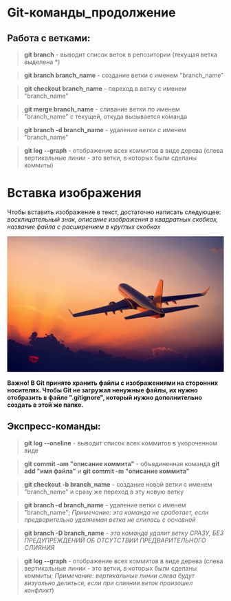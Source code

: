 # Git-команды_продолжение

## Работа с ветками:

> **git branch** - выводит список веток в репозитории (текущая ветка выделена *)

> **git branch branch_name** - создание ветки с именем "branch_name"

> **git checkout branch_name** - переход в ветку с именем "branch_name"

> **git merge branch_name** - сливание ветки по именем "branch_name" с текущей, откуда вызывается команда

> **git branch -d branch_name** - удаление ветки с именем "branch_name"

> **git log --graph** - отображение всех коммитов в виде дерева (слева вертикальные линии - это ветки, в которых были сделаны коммиты)

# Вставка изображения

Чтобы вставить изображение в текст, достаточно написать следующее:
*восклицательный знак, описание изображения в квадратных скобках, название файла с расширением в круглых скобках* 

![my picture](PicSpeed.jpg)

**Важно! В Git принято хранить файлы с изображениями на сторонних носителях. Чтобы Git не загружал ненужные файлы, их нужно отобразить в файле ".gitignore", который нужно дополнительно создать в этой же папке.**

## Экспресс-команды:

> **git log --oneline** - выводит список вcех коммитов в укороченном виде

> **git commit -am "описание коммита"** - объединенная команда **git add "имя файла"** и **git commit -m "описание коммита"**

> **git checkout -b branch_name** - создание новой ветки с именем "branch_name" и сразу же переход в эту новую ветку 

> **git branch -d branch_name** - удаление ветки с именем "branch_name"; *Примечание: эта команда не сработает, если предварительно удаляемая ветка не слилась с основной*  

> **git branch -D branch_name** - *эта команда удалит ветку СРАЗУ, БЕЗ ПРЕДУПРЕЖДЕНИЙ ОБ ОТСУТСТВИИ ПРЕДВАРИТЕЛЬНОГО СЛИЯНИЯ* 

> **git log --graph** - отображение всех коммитов в виде дерева (слева вертикальные линии - это ветки, в которых были сделаны коммиты; *Примечание: вертикальные линии слева будут визуально делиться, если при слиянии веток произошел конфликт*)